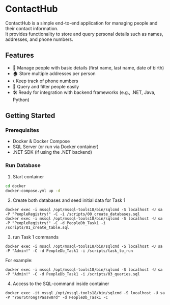 # ContactHub
ContactHub is a simple end-to-end application for managing people and their contact information.  
It provides functionality to store and query personal details such as names, addresses, and phone numbers.  

## Features
- 📇 Manage people with basic details (first name, last name, date of birth)
- 🏠 Store multiple addresses per person
- 📞 Keep track of phone numbers
- 🔎 Query and filter people easily
- 🛠️ Ready for integration with backend frameworks (e.g., .NET, Java, Python)

## Getting Started

### Prerequisites
- Docker & Docker Compose
- SQL Server (or run via Docker container)
- .NET SDK (if using the .NET backend)

### Run Database
1. Start container

```bash
cd docker
docker-compose.yml up -d
```

2. Create both databases and seed initial data for Task 1
```
docker exec -i mssql /opt/mssql-tools18/bin/sqlcmd -S localhost -U sa -P "PeopleRegistry!" -C -i /scripts/00_create_databases.sql
docker exec -i mssql /opt/mssql-tools18/bin/sqlcmd -S localhost -U sa -P "PeopleRegistry!" -C -d PeopleDb_Task1 -i /scripts/01_create_table.sql
```

3. run Task 1 commands
```
docker exec -i mssql /opt/mssql-tools18/bin/sqlcmd -S localhost -U sa -P "Admin!" -C -d PeopleDb_Task1 -i /scripts/task_to_run
```
For example:
```
docker exec -i mssql /opt/mssql-tools18/bin/sqlcmd -S localhost -U sa -P "Admin!" -C -d PeopleDb_Task1 -i /scripts/03_queries.sql
```

4. Access to the SQL-command inside container
```
docker exec -it mssql /opt/mssql-tools18/bin/sqlcmd -S localhost -U sa -P "YourStrong!Passw0rd" -d PeopleDb_Task1 -C
```
